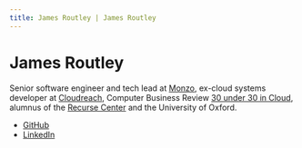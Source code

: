 ```yaml
---
title: James Routley | James Routley
---
```


# James Routley

Senior software engineer and tech lead at [Monzo](https://monzo.com/), ex-cloud
systems developer at [Cloudreach](https://www.cloudreach.com/), Computer
Business Review
[30 under 30 in Cloud](https://www.cbronline.com/cloud/top-30-under-30-in-cloud/2/),
alumnus of the [Recurse Center](https://www.recurse.com/) and the University of
Oxford.

- [GitHub](https://github.com/jamesroutley)
- [LinkedIn](https://uk.linkedin.com/pub/james-routley/a8/28b/ab9)
